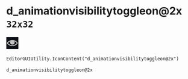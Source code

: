 # d_animationvisibilitytoggleon@2x `32x32`
<img src="/img/d_animationvisibilitytoggleon@2x.png" width=32 height=32>

``` CSharp
EditorGUIUtility.IconContent("d_animationvisibilitytoggleon@2x")
```
```
d_animationvisibilitytoggleon@2x
```
